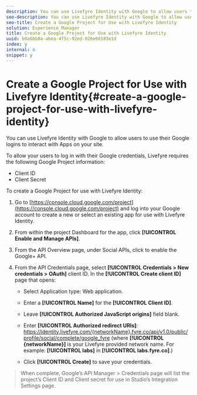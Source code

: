 ```yaml
---
description: You can use Livefyre Identity with Google to allow users to use their Google logins to interact with Apps on your site.
seo-description: You can use Livefyre Identity with Google to allow users to use their Google logins to interact with Apps on your site.
seo-title: Create a Google Project for Use with Livefyre Identity
solution: Experience Manager
title: Create a Google Project for Use with Livefyre Identity
uuid: b0a6bb8a-abea-4f5c-92ed-026e60183e1d
index: y
internal: n
snippet: y
---
```


# Create a Google Project for Use with Livefyre Identity{#create-a-google-project-for-use-with-livefyre-identity}

You can use Livefyre Identity with Google to allow users to use their Google logins to interact with Apps on your site.

To allow your users to log in with their Google credentials, Livefyre requires the following Google Project information:

* Client ID
* Client Secret

To create a Google Project for use with Livefyre Identity:

1. Go to [https://console.cloud.google.com/project](https://console.cloud.google.com/project) and log into your Google account to create a new or select an existing app for use with Livefyre Identity.
1. From within the project Dashboard for the app, click **[!UICONTROL Enable and Manage APIs]**.
1. From the API Overview page, under Social APIs, click to enable the Google+ API.
1. From the API Credentials page, select **[!UICONTROL Credentials > New credentials > OAuth]** client ID. In the **[!UICONTROL Create client ID]** page that opens:

    * Select Application type: Web application.
    * Enter a **[!UICONTROL Name]** for the **[!UICONTROL Client ID]**.
    
    * Leave **[!UICONTROL Authorized JavaScript origins]** field blank.
    * Enter **[!UICONTROL Authorized redirect URIs]**: https://identity.livefyre.com/{networkName}.fyre.co/api/v1.0/public/profile/social/complete/google_fyre (where **[!UICONTROL {networkName}]** is your Livefyre provided network name. For example: **[!UICONTROL labs]** in **[!UICONTROL labs.fyre.co]**.)
    
    * Click **[!UICONTROL Create]** to save your credentials.

>When complete, Google’s API Manager > Credentials page will list the project’s Client ID and Client secret for use in Studio’s Integration Settings page.
